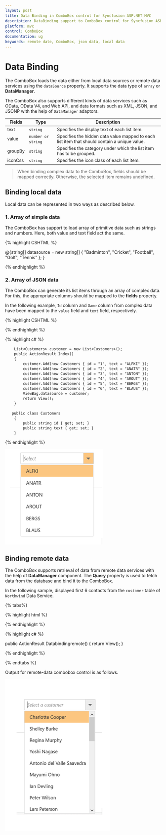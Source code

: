 ```yaml
---
layout: post
title: Data Binding in ComboBox control for Syncfusion ASP.NET MVC
description: DataBinding support to ComboBox control for Syncfusion ASP.NET MVC
platform: mvc
control: ComboBox
documentation: ug
keywords: remote date, ComboBox, json data, local data
---
```


# Data Binding

The ComboBox loads the data either from local data sources or
remote data services using the `dataSource` property. It supports
the data type of `array` or **DataManager**.

The ComboBox also supports different kinds of data services such as OData, OData V4, and Web API, and data formats such as XML, JSON, and JSONP with the help of `DataManager` adaptors.

| Fields | Type | Description |
|------|------|-------------|
| text |  `string` | Specifies the display text of each list item. |
| value |  `number or string` | Specifies the hidden data value mapped to each list item that should contain a unique value. |
| groupBy |  `string` | Specifies the category under which the list item has to be grouped. |
| iconCss |  `string` | Specifies the icon class of each list item. |

> When binding complex data to the ComboBox, fields should be mapped correctly. Otherwise, the selected item remains undefined.

## Binding local data

Local data can be represented in two ways as described below.

### 1. Array of simple data

The ComboBox has support to load array of primitive data such as strings and numbers. Here, both value and text field act the same.

{% highlight CSHTML %}

 @{string[] datasource = new string[] { "Badminton", "Cricket", "Football", "Golf", "Tennis" };
    }
    <div class="frame">
        <div class="control"> 
        <ej-combo-box id="selectCar" datasource="datasource" placeholder="Select">
            <e-combo-box-fields text="text"/>
        </ej-combo-box>
        </div>
    </div>

{% endhighlight %}


### 2. Array of JSON data

The ComboBox can generate its list items through an array of complex data. For this,
the appropriate columns should be mapped to the **fields** property.

In the following example, `Id` column and `Game` column from complex data have been mapped to the `value` field and `text` field, respectively.

{% highlight CSHTML %}

<div class="frame">
        <div class="control"> 
        <ej-combo-box id="select" datasource="(IEnumerable<Customer>)ViewBag.datasource" placeholder="Select">
            <e-combo-box-fields text="text"/>
        </ej-combo-box>
        </div>
    </div>

{% endhighlight %}

{% highlight c# %}

  
        List<Customers> customer = new List<Customers>();
        public ActionResult Index()
        {
            customer.Add(new Customers { id = "1", text = "ALFKI" });
            customer.Add(new Customers { id = "2", text = "ANATR" });
            customer.Add(new Customers { id = "3", text = "ANTON" });
            customer.Add(new Customers { id = "4", text = "AROUT" });
            customer.Add(new Customers { id = "5", text = "BERGS" });
            customer.Add(new Customers { id = "6", text = "BLAUS" });
            ViewBag.datasource = customer;
            return View();
        }

       public class Customers
        {
            public string id { get; set; }
            public string text { get; set; }
        }
  {% endhighlight  %}

![](Combobox_databinding_images/local_data.png)

## Binding remote data

The ComboBox supports retrieval of data from remote data services with the help of **DataManager** component. The **Query** property is used to fetch
data from the database and bind it to the ComboBox.

In the following sample, displayed first 6 contacts from the `customer` table of `Northwind` Data Service.

{% tabs%}

{% highlight html %}

 <div class="frame">
        <div class="control">
            <ej-combo-box id="searchCustomer" query="ej.Query().from('Suppliers').select('SupplierID', 'ContactName')" placeholder="Select a customer" width="100%">
                <e-datamanager url="//js.syncfusion.com/ejServices/wcf/NorthWind.svc/" offline="false" cross-domain="true"></e-datamanager>
                <e-combo-box-fields text="ContactName" value="SupplierID" />
            </ej-combo-box>
        </div>
    </div>

{% endhighlight %}

{% highlight c# %}

public ActionResult Databindingremote()
        {
            return View();
        }

{% endhighlight %}

{% endtabs %}

Output for remote-data combobox control is as follows.


![](Combobox_databinding_images/remote_data.png) 